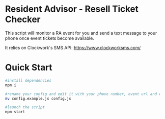 # Resident Advisor - Resell Ticket Checker
This script will monitor a RA event for you and send a text message to your phone once event tickets become available.

It relies on Clockwork's SMS API: https://www.clockworksms.com/

# Quick Start
```bash
#install dependencies
npm i

#rename your config and edit it with your phone number, event url and clockwork api key
mv config.example.js config.js

#launch the script
npm start
```
